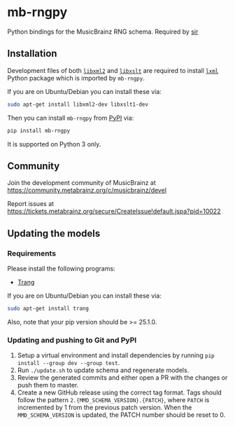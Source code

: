 # mb-rngpy

Python bindings for the MusicBrainz RNG schema. Required by [sir](https://github.com/metabrainz/sir)

## Installation

Development files of both [`libxml2`](http://www.xmlsoft.org/) and
[`libxslt`](http://www.xmlsoft.org/XSLT/) are
required to install [`lxml`](https://lxml.de/) Python package
which is imported by `mb-rngpy`.

If you are on Ubuntu/Debian you can install these via:
```bash
sudo apt-get install libxml2-dev libxslt1-dev
```

Then you can install `mb-rngpy` from [PyPI](https://pypi.org/project/mb-rngpy/) via:
```bash
pip install mb-rngpy
```

It is supported on Python 3 only.

## Community

Join the development community of MusicBrainz at https://community.metabrainz.org/c/musicbrainz/devel

Report issues at https://tickets.metabrainz.org/secure/CreateIssue!default.jspa?pid=10022

## Updating the models

### Requirements

Please install the following programs:

* [Trang](https://github.com/relaxng/jing-trang/releases)

If you are on Ubuntu/Debian you can install these via:
```bash
sudo apt-get install trang
```

Also, note that your pip version should be >= 25.1.0.

### Updating and pushing to Git and PyPI

1. Setup a virtual environment and install dependencies by running `pip install --group dev --group test`.
2. Run `./update.sh` to update schema and regenerate models.
3. Review the generated commits and either open a PR with the changes or push them to master.
4. Create a new GitHub release using the correct tag format. Tags should follow the pattern `2.{MMD_SCHEMA_VERSION}.{PATCH}`, 
   where `PATCH` is incremented by 1 from the previous patch version. When the `MMD_SCHEMA_VERSION` is updated, the PATCH number should be reset to 0.
